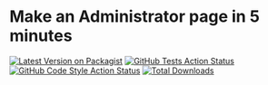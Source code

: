 # Make an Administrator page in 5 minutes

[![Latest Version on Packagist](https://img.shields.io/packagist/v/sokeio/admin.svg?style=flat-square)](https://packagist.org/packages/sokeio/admin)
[![GitHub Tests Action Status](https://img.shields.io/github/workflow/status/sokeio/admin/run-tests?label=Laravel)](https://github.com/sokeio/sokeio/actions?query=workflow%3ALaravel+)
[![GitHub Code Style Action Status](https://img.shields.io/github/workflow/status/sokeio/admin/Fix%20PHP%20code%20style%20issues?label=code%20style)](https://github.com/sokeio/admin/actions?query=workflow%3A"Fix+PHP+code+style+issues"+branch%3Amain)
[![Total Downloads](https://img.shields.io/packagist/dt/sokeio/admin.svg?style=flat-square)](https://packagist.org/packages/sokeio/admin)

